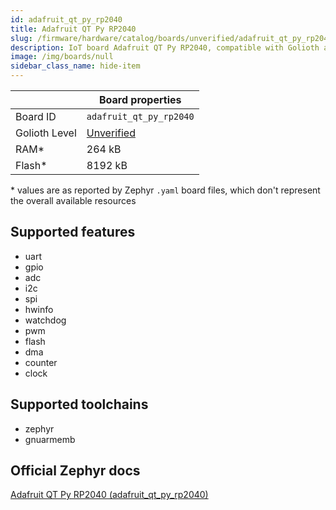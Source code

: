 ```yaml
---
id: adafruit_qt_py_rp2040
title: Adafruit QT Py RP2040
slug: /firmware/hardware/catalog/boards/unverified/adafruit_qt_py_rp2040
description: IoT board Adafruit QT Py RP2040, compatible with Golioth at unverified level.
image: /img/boards/null
sidebar_class_name: hide-item
---
```


[//]: # (This is an auto-generated file, do not edit! Changes to it will be lost upon re-generation)



|                | Board properties     |
| -------------  | -------------------- |
| Board ID       | `adafruit_qt_py_rp2040` |
| Golioth Level  | [Unverified](/firmware/hardware#unverified-boards) |
| RAM*           | 264 kB |
| Flash*         | 8192 kB |

\* values are as reported by Zephyr `.yaml` board files, which don't represent the overall available resources



## Supported features

* uart
* gpio
* adc
* i2c
* spi
* hwinfo
* watchdog
* pwm
* flash
* dma
* counter
* clock

## Supported toolchains

* zephyr
* gnuarmemb

## Official Zephyr docs

[Adafruit QT Py RP2040 (adafruit_qt_py_rp2040)](https://docs.zephyrproject.org/latest/boards/adafruit/qt_py_rp2040/doc/index.html)
